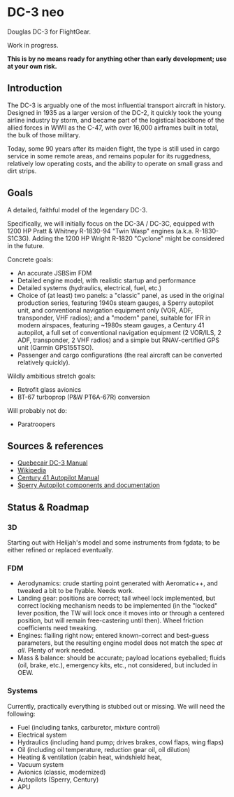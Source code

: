 # DC-3 neo

Douglas DC-3 for FlightGear.

Work in progress.

**This is by no means ready for anything other than early development; use at
your own risk.**

## Introduction

The DC-3 is arguably one of the most influential transport aircraft in history.
Designed in 1935 as a larger version of the DC-2, it quickly took the young
airline industry by storm, and became part of the logistical backbone of the
allied forces in WWII as the C-47, with over 16,000 airframes built in total,
the bulk of those military.

Today, some 90 years after its maiden flight, the type is still used in cargo
service in some remote areas, and remains popular for its ruggedness,
relatively low operating costs, and the ability to operate on small grass
and dirt strips.

## Goals

A detailed, faithful model of the legendary DC-3.

Specifically, we will initially focus on the DC-3A / DC-3C, equipped with 1200
HP Pratt & Whitney R-1830-94 "Twin Wasp" engines (a.k.a. R-1830-S1C3G). Adding
the 1200 HP Wright R-1820 "Cyclone" might be considered in the future.

Concrete goals:

- An accurate JSBSim FDM
- Detailed engine model, with realistic startup and performance
- Detailed systems (hydraulics, electrical, fuel, etc.)
- Choice of (at least) two panels: a "classic" panel, as used in the original
  production series, featuring 1940s steam gauges, a Sperry autopilot unit, and
  conventional navigation equipment only (VOR, ADF, transponder, VHF radios); and a
  "modern" panel, suitable for IFR in modern airspaces, featuring ~1980s steam
  gauges, a Century 41 autopilot, a full set of conventional navigation
  equipment (2 VOR/ILS, 2 ADF, transponder, 2 VHF radios) and a simple but
  RNAV-certified GPS unit (Garmin GPS155TSO).
- Passenger and cargo configurations (the real aircraft can be converted
  relatively quickly).

Wildly ambitious stretch goals:

- Retrofit glass avionics
- BT-67 turboprop (P&W PT6A-67R) conversion

Will probably not do:

- Paratroopers

## Sources & references

- [Quebecair DC-3 Manual](https://pcmuseum.tripod.com/dc3/index.html)
- [Wikipedia](https://en.wikipedia.org/wiki/Douglas_DC-3)
- [Century 41 Autopilot
  Manual](https://www.centuryflight.com/images/operating-manuals/CENT41.pdf)
- [Sperry Autopilot components and
  documentation](https://cdn.shopify.com/s/files/1/1343/9895/files/10_Autopilots_etc..pdf)

## Status & Roadmap

### 3D

Starting out with Helijah's model and some instruments from fgdata; to be
either refined or replaced eventually.

### FDM

- Aerodynamics: crude starting point generated with Aeromatic++, and tweaked a
  bit to be flyable. Needs work.
- Landing gear: positions are correct; tail wheel lock implemented, but correct
  locking mechanism needs to be implemented (in the "locked" lever position,
  the TW will lock once it moves into or through a centered position, but will
  remain free-castering until then). Wheel friction coefficients need tweaking.
- Engines: flailing right now; entered known-correct and best-guess parameters,
  but the resulting engine model does not match the spec *at all*. Plenty of
  work needed.
- Mass & balance: should be accurate; payload locations eyeballed; fluids
  (oil, brake, etc.), emergency kits, etc., not considered, but included in
  OEW.

### Systems

Currently, practically everything is stubbed out or missing. We will need the
following:

- Fuel (including tanks, carburetor, mixture control)
- Electrical system
- Hydraulics (including hand pump; drives brakes, cowl flaps, wing flaps)
- Oil (including oil temperature, reduction gear oil, oil dilution)
- Heating & ventilation (cabin heat, windshield heat, 
- Vacuum system
- Avionics (classic, modernized)
- Autopilots (Sperry, Century)
- APU
